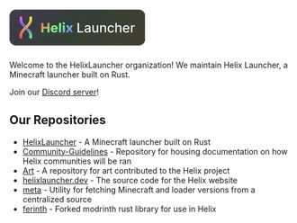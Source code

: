 # [<img alt="Helix Launcher Banner" src="https://raw.githubusercontent.com/HelixLauncher/Art/main/branding/banner-launcher/banner-launcher_64h.png"></img>](https://discord.gg/DeJ2t42A7P)

Welcome to the HelixLauncher organization! We maintain Helix Launcher, a Minecraft launcher built on Rust.

Join our [Discord server](https://discord.gg/DeJ2t42A7P)!

## Our Repositories

* [HelixLauncher](https://github.com/HelixLauncher/HelixLauncher) - A Minecraft launcher built on Rust
* [Community-Guidelines](https://github.com/HelixLauncher/Community-Guidelines) - Repository for housing documentation on how Helix communities will be ran
* [Art](https://github.com/HelixLauncher/Art) - A repository for art contributed to the Helix project
* [helixlauncher.dev](https://github.com/HelixLauncher/helixlauncher.dev) - The source code for the Helix website 
* [meta](https://github.com/HelixLauncher/meta) - Utility for fetching Minecraft and loader versions from a centralized source
* [ferinth](https://github.com/HelixLauncher/ferinth) - Forked modrinth rust library for use in Helix
